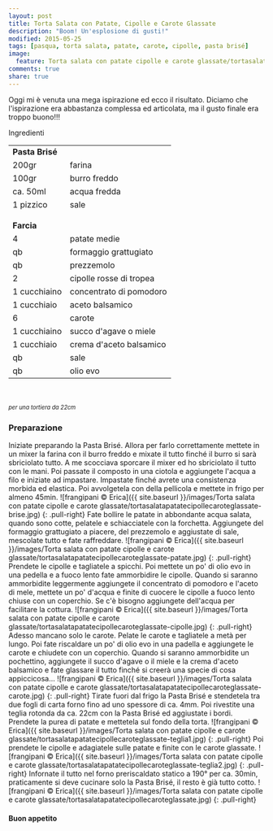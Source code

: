 ```yaml
---
layout: post
title: Torta Salata con Patate, Cipolle e Carote Glassate
description: "Boom! Un'esplosione di gusti!"
modified: 2015-05-25
tags: [pasqua, torta salata, patate, carote, cipolle, pasta brisé]
image:
  feature: Torta salata con patate cipolle e carote glassate/tortasalatapatatecipollecaroteglassate-header.jpg
comments: true
share: true
---
```


Oggi mi è venuta una mega ispirazione ed ecco il risultato. Diciamo che l'ispirazione era abbastanza complessa ed articolata, ma il gusto finale era troppo buono!!!


<div class="ingredients">
  <div class="ingredients-title">Ingredienti</div>
  <table>
    <tbody>
      <tr>
        <td colspan="2"><b>Pasta Brisé</b></td>
      </tr>
      <tr>
        <td>200gr</td>
        <td>farina</td>
      </tr>
      <tr>
        <td>100gr</td>
        <td>burro freddo</td>
      </tr>
      <tr>
        <td>ca. 50ml</td>
        <td>acqua fredda</td>
      </tr>
      <tr>
        <td>1 pizzico</td>
        <td>sale</td>
      </tr>
      <tr style="height: 15px;"></tr>
      <tr>          
        <td colspan="2"><b>Farcia</b></td>
      </tr>
      <tr>
        <td>4</td>
        <td>patate medie</td>
      </tr>
      <tr>
        <td>qb</td>
        <td>formaggio grattugiato</td>
      </tr>
      <tr>
        <td>qb</td>
        <td>prezzemolo</td>
      </tr>
      <tr>
        <td>2</td>
        <td>cipolle rosse di tropea</td>
      </tr>
      <tr>
        <td>1 cucchiaino</td>
        <td>concentrato di pomodoro</td>
      </tr>
      <tr>
        <td>1 cucchiaio</td>
        <td>aceto balsamico</td>
      </tr>
      <tr>
        <td>6</td>
        <td>carote</td>
      </tr>
      <tr>
        <td>1 cucchiaino</td>
        <td>succo d'agave o miele</td>
      </tr>
      <tr>
        <td>1 cucchiaio</td>
        <td>crema d'aceto balsamico</td>
      </tr>
      <tr>
        <td>qb</td>
        <td>sale</td>
      </tr>
      <tr>
        <td>qb</td>
        <td>olio evo</td>
      </tr>
    </tbody>
  </table>
  <br></br>
  <i class="pull-right" style="font-size: 80%;">per una tortiera da 22cm</i>
</div>


<h3>
  <font color="grey">
    <i class="icon-cogs"></i>
  </font> Preparazione
</h3>

Iniziate preparando la Pasta Brisé. Allora per farlo correttamente mettete in un mixer la farina con il burro freddo e mixate il tutto finché il burro si sarà sbriciolato tutto. A me scocciava sporcare il mixer ed ho sbriciolato il tutto con le mani. Poi passate il composto in una ciotola e aggiungete l'acqua a filo e iniziate ad impastare. Impastate finché avrete una consistenza morbida ed elastica. Poi avvolgetela con della pellicola e mettete in frigo per almeno 45min.
![frangipani © Erica]({{ site.baseurl }}/images/Torta salata con patate cipolle e carote glassate/tortasalatapatatecipollecaroteglassate-brise.jpg)
{: .pull-right}
Fate bollire le patate in abbondante acqua salata, quando sono cotte, pelatele e schiacciatele con la forchetta. Aggiungete del formaggio grattugiato a piacere, del prezzemolo e aggiustate di sale, mescolate tutto e fate raffreddare.
![frangipani © Erica]({{ site.baseurl }}/images/Torta salata con patate cipolle e carote glassate/tortasalatapatatecipollecaroteglassate-patate.jpg)
{: .pull-right}
Prendete le cipolle e tagliatele a spicchi. Poi mettete un po' di olio evo in una pedella e a fuoco lento fate ammorbidire le cipolle. Quando si saranno ammorbidite leggermente aggiungete il concentrato di pomodoro e l'aceto di mele, mettete un po' d'acqua e finite di cuocere le cipolle a fuoco lento chiuse con un coperchio. Se c'è bisogno aggiungete dell'acqua per facilitare la cottura.
![frangipani © Erica]({{ site.baseurl }}/images/Torta salata con patate cipolle e carote glassate/tortasalatapatatecipollecaroteglassate-cipolle.jpg)
{: .pull-right}
Adesso mancano solo le carote. Pelate le carote e tagliatele a metà per lungo. Poi fate riscaldare un po' di olio evo in una padella e aggiungete le carote e chiudete con un coperchio. Quando si saranno ammorbidite un pochettino, aggiungete il succo d'agave o il miele e la crema d'aceto balsamico e fate glassare il tutto finché si creerà una specie di cosa appiccicosa...
![frangipani © Erica]({{ site.baseurl }}/images/Torta salata con patate cipolle e carote glassate/tortasalatapatatecipollecaroteglassate-carote.jpg)
{: .pull-right}
Tirate fuori dal frigo la Pasta Brisé e stendetela tra due fogli di carta forno fino ad uno spessore di ca. 4mm. Poi rivestite una teglia rotonda da ca. 22cm con la Pasta Brisé ed aggiustate i bordi. Prendete la purea di patate e mettetela sul fondo della torta.
![frangipani © Erica]({{ site.baseurl }}/images/Torta salata con patate cipolle e carote glassate/tortasalatapatatecipollecaroteglassate-teglia1.jpg)
{: .pull-right}
Poi prendete le cipolle e adagiatele sulle patate e finite con le carote glassate.
![frangipani © Erica]({{ site.baseurl }}/images/Torta salata con patate cipolle e carote glassate/tortasalatapatatecipollecaroteglassate-teglia2.jpg)
{: .pull-right}
Infornate il tutto nel forno preriscaldato statico a 190° per ca. 30min, praticamente si deve cucinare solo la Pasta Brisé, il resto è già tutto cotto.
![frangipani © Erica]({{ site.baseurl }}/images/Torta salata con patate cipolle e carote glassate/tortasalatapatatecipollecaroteglassate.jpg)
{: .pull-right}


<h4>Buon appetito
  <font color="red">
    <i class="icon-smile"></i>
  </font>
</h4>
